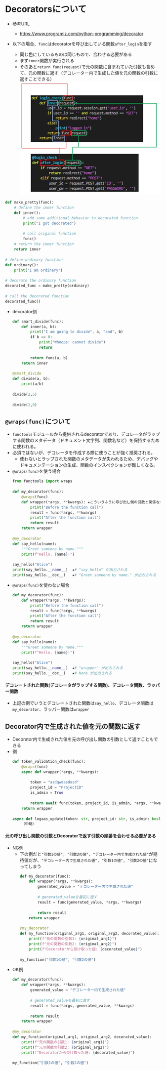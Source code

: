 # Decoratorsについて
- 参考URL
  - https://www.programiz.com/python-programming/decorator

- 以下の場合、`func`はdecoratorを呼び出している関数`after_login`を指す
  - 同じ色にしているものは同じもので、合わせる必要がある
  - まず`inner`関数が実行される
  - そのあと`return func(request)`で元の関数に含まれていた引数も含めて、元の関数に返す（デコレーター内で生成した値を元の関数の引数に返すことできる）  
    ![decorator](image/decorator.jpg)

~~~python
def make_pretty(func):
    # define the inner function 
    def inner():
        # add some additional behavior to decorated function
        print("I got decorated")

        # call original function
        func()
    # return the inner function
    return inner

# define ordinary function
def ordinary():
    print("I am ordinary")
    
# decorate the ordinary function
decorated_func = make_pretty(ordinary)

# call the decorated function
decorated_func()
~~~

- decorator例
    ~~~python
    def smart_divide(func):
        def inner(a, b):
            print("I am going to divide", a, "and", b)
            if b == 0:
                print("Whoops! cannot divide")
                return

            return func(a, b)
        return inner

    @smart_divide
    def divide(a, b):
        print(a/b)

    divide(2,5)

    divide(2,0)
    ~~~

## `@wraps(func)`について
- `functools`モジュールから提供されるdecoratorであり、デコレータがラップする関数のメタデータ（ドキュメント文字列、関数名など）を保持するために使われる。
- 必須ではないが、デコレータを作成する際に使うことが強く推奨される。
  - 使わないとラップされた関数のメタデータが失われるため、デバッグやドキュメンテーションの生成、関数のインスペクションが難しくなる。
- `@wraps(func)`を使う場合  
    ```python
    from functools import wraps

    def my_decorator(func):
        @wraps(func)
        def wrapper(*args, **kwargs): ★こういうふうに呼び出し側の引数と関係なく(*args, **kwargs)で受け付けることもできる
            print("Before the function call")
            result = func(*args, **kwargs)
            print("After the function call")
            return result
        return wrapper

    @my_decorator
    def say_hello(name):
        """Greet someone by name."""
        print(f"Hello, {name}!")

    say_hello("Alice")
    print(say_hello.__name__)  ★# "say_hello" が出力される
    print(say_hello.__doc__)   ★# "Greet someone by name." が出力される
    ```
- `@wraps(func)`を使わない場合  
    ```python
    def my_decorator(func):
        def wrapper(*args, **kwargs):
            print("Before the function call")
            result = func(*args, **kwargs)
            print("After the function call")
            return result
        return wrapper

    @my_decorator
    def say_hello(name):
        """Greet someone by name."""
        print(f"Hello, {name}!")

    say_hello("Alice")
    print(say_hello.__name__)  ★# "wrapper" が出力される
    print(say_hello.__doc__)   ★# None が出力される
    ```

#### デコレートされた関数(デコレータがラップする関数)、デコレータ関数、ラッパー関数
- 上記の例でいうとデコレートされた関数は`say_hello`、デコレータ関数は`my_decorator`、ラッパー関数は`wrapper`

## Decorator内で生成された値を元の関数に返す
- Decorator内で生成された値を元の呼び出し関数の引数として返すこともできる
- 例  
    ```python
    def token_validation_check(func):
        @wraps(func)
        async def wrapper(*args, **kwargs):

            token = "asdqwdasdasd"
            project_id = "ProjectID"
            is_admin = True

            return await func(token, project_id, is_admin, *args, **kwargs)
        return wrapper

    async def logaas_update(token: str, project_id: str, is_admin: bool, cluster_id: str, reqData: logaas.LOGaaSClientBase, request: Request):
        （中略）
    ```
#### **元の呼び出し関数の引数とDecoratorで返す引数の順番を合わせる必要がある**
- NG例
  - 下の例だと`"引数1の値", "引数2の値", "デコレーター内で生成された値"`が期待値だが、`"デコレーター内で生成された値", "引数1の値", "引数2の値"`になってしまう
    ```python
    def my_decorator(func):
        def wrapper(*args, **kwargs):
            generated_value = "デコレーター内で生成された値"
            
            # generated_valueを最初に渡す
            result = func(generated_value, *args, **kwargs)
            
            return result
        return wrapper

    @my_decorator
    def my_function(original_arg1, original_arg2, decorated_value):
        print(f"元の関数の引数1: {original_arg1}")
        print(f"元の関数の引数2: {original_arg2}")
        print(f"Decoratorから受け取った値: {decorated_value}")

    my_function("引数1の値", "引数2の値")
    ```
- OK例  
    ```python
    def my_decorator(func):
        def wrapper(*args, **kwargs):
            generated_value = "デコレーター内で生成された値"
            
            # generated_valueを最初に渡す
            result = func(*args, generated_value, **kwargs)
            
            return result
        return wrapper

    @my_decorator
    def my_function(original_arg1, original_arg2, decorated_value):
        print(f"元の関数の引数1: {original_arg1}")
        print(f"元の関数の引数2: {original_arg2}")
        print(f"Decoratorから受け取った値: {decorated_value}")

    my_function("引数1の値", "引数2の値")
    ```
